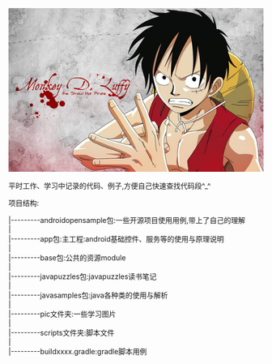 <p align="center">
<img src="lufei.jpeg">
</p>

平时工作、学习中记录的代码、例子,方便自己快速查找代码段^_^

项目结构:

|---------androidopensample包:一些开源项目使用用例,带上了自己的理解  
|  
|---------app包:主工程:android基础控件、服务等的使用与原理说明  
|  
|---------base包:公共的资源module  
|  
|---------javapuzzles包:javapuzzles读书笔记  
|  
|---------javasamples包:java各种类的使用与解析  
|  
|---------pic文件夹:一些学习图片  
|  
|---------scripts文件夹:脚本文件  
|  
|---------buildxxxx.gradle:gradle脚本用例  
